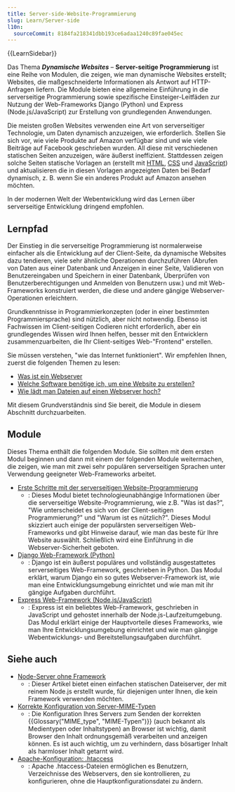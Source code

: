 ```yaml
---
title: Server-side-Website-Programmierung
slug: Learn/Server-side
l10n:
  sourceCommit: 8184fa218341dbb193ce6adaa1240c89fae045ec
---
```


{{LearnSidebar}}

Das Thema **_Dynamische Websites_** – **Server-seitige Programmierung** ist eine Reihe von Modulen, die zeigen, wie man dynamische Websites erstellt; Websites, die maßgeschneiderte Informationen als Antwort auf HTTP-Anfragen liefern. Die Module bieten eine allgemeine Einführung in die serverseitige Programmierung sowie spezifische Einsteiger-Leitfäden zur Nutzung der Web-Frameworks Django (Python) und Express (Node.js/JavaScript) zur Erstellung von grundlegenden Anwendungen.

Die meisten großen Websites verwenden eine Art von serverseitiger Technologie, um Daten dynamisch anzuzeigen, wie erforderlich. Stellen Sie sich vor, wie viele Produkte auf Amazon verfügbar sind und wie viele Beiträge auf Facebook geschrieben wurden. All diese mit verschiedenen statischen Seiten anzuzeigen, wäre äußerst ineffizient. Stattdessen zeigen solche Seiten statische Vorlagen an (erstellt mit [HTML](/de/docs/Learn/HTML), [CSS](/de/docs/Learn/CSS) und [JavaScript](/de/docs/Learn/JavaScript)) und aktualisieren die in diesen Vorlagen angezeigten Daten bei Bedarf dynamisch, z. B. wenn Sie ein anderes Produkt auf Amazon ansehen möchten.

In der modernen Welt der Webentwicklung wird das Lernen über serverseitige Entwicklung dringend empfohlen.

## Lernpfad

Der Einstieg in die serverseitige Programmierung ist normalerweise einfacher als die Entwicklung auf der Client-Seite, da dynamische Websites dazu tendieren, viele sehr ähnliche Operationen durchzuführen (Abrufen von Daten aus einer Datenbank und Anzeigen in einer Seite, Validieren von Benutzereingaben und Speichern in einer Datenbank, Überprüfen von Benutzerberechtigungen und Anmelden von Benutzern usw.) und mit Web-Frameworks konstruiert werden, die diese und andere gängige Webserver-Operationen erleichtern.

Grundkenntnisse in Programmierkonzepten (oder in einer bestimmten Programmiersprache) sind nützlich, aber nicht notwendig. Ebenso ist Fachwissen im Client-seitigen Codieren nicht erforderlich, aber ein grundlegendes Wissen wird Ihnen helfen, besser mit den Entwicklern zusammenzuarbeiten, die Ihr Client-seitiges Web-"Frontend" erstellen.

Sie müssen verstehen, "wie das Internet funktioniert". Wir empfehlen Ihnen, zuerst die folgenden Themen zu lesen:

- [Was ist ein Webserver](/de/docs/Learn/Common_questions/Web_mechanics/What_is_a_web_server)
- [Welche Software benötige ich, um eine Website zu erstellen?](/de/docs/Learn/Common_questions/Tools_and_setup/What_software_do_I_need)
- [Wie lädt man Dateien auf einen Webserver hoch?](/de/docs/Learn/Common_questions/Tools_and_setup/Upload_files_to_a_web_server)

Mit diesem Grundverständnis sind Sie bereit, die Module in diesem Abschnitt durchzuarbeiten.

## Module

Dieses Thema enthält die folgenden Module. Sie sollten mit dem ersten Modul beginnen und dann mit einem der folgenden Module weitermachen, die zeigen, wie man mit zwei sehr populären serverseitigen Sprachen unter Verwendung geeigneter Web-Frameworks arbeitet.

- [Erste Schritte mit der serverseitigen Website-Programmierung](/de/docs/Learn/Server-side/First_steps)
  - : Dieses Modul bietet technologieunabhängige Informationen über die serverseitige Website-Programmierung, wie z.B. "Was ist das?", "Wie unterscheidet es sich von der Client-seitigen Programmierung?" und "Warum ist es nützlich?". Dieses Modul skizziert auch einige der populärsten serverseitigen Web-Frameworks und gibt Hinweise darauf, wie man das beste für Ihre Website auswählt. Schließlich wird eine Einführung in die Webserver-Sicherheit geboten.
- [Django Web-Framework (Python)](/de/docs/Learn/Server-side/Django)
  - : Django ist ein äußerst populäres und vollständig ausgestattetes serverseitiges Web-Framework, geschrieben in Python. Das Modul erklärt, warum Django ein so gutes Webserver-Framework ist, wie man eine Entwicklungsumgebung einrichtet und wie man mit ihr gängige Aufgaben durchführt.
- [Express Web-Framework (Node.js/JavaScript)](/de/docs/Learn/Server-side/Express_Nodejs)
  - : Express ist ein beliebtes Web-Framework, geschrieben in JavaScript und gehostet innerhalb der Node.js-Laufzeitumgebung. Das Modul erklärt einige der Hauptvorteile dieses Frameworks, wie man Ihre Entwicklungsumgebung einrichtet und wie man gängige Webentwicklungs- und Bereitstellungsaufgaben durchführt.

## Siehe auch

- [Node-Server ohne Framework](/de/docs/Learn/Server-side/Node_server_without_framework)
  - : Dieser Artikel bietet einen einfachen statischen Dateiserver, der mit reinem Node.js erstellt wurde, für diejenigen unter Ihnen, die kein Framework verwenden möchten.
- [Korrekte Konfiguration von Server-MIME-Typen](/de/docs/Learn/Server-side/Configuring_server_MIME_types)
  - : Die Konfiguration Ihres Servers zum Senden der korrekten {{Glossary("MIME_type", "MIME-Typen")}} (auch bekannt als Medientypen oder Inhaltstypen) an Browser ist wichtig, damit Browser den Inhalt ordnungsgemäß verarbeiten und anzeigen können. Es ist auch wichtig, um zu verhindern, dass bösartiger Inhalt als harmloser Inhalt getarnt wird.
- [Apache-Konfiguration: .htaccess](/de/docs/Learn/Server-side/Apache_Configuration_htaccess)
  - : Apache .htaccess-Dateien ermöglichen es Benutzern, Verzeichnisse des Webservers, den sie kontrollieren, zu konfigurieren, ohne die Hauptkonfigurationsdatei zu ändern.
